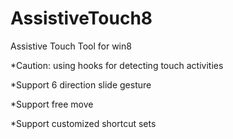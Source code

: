 AssistiveTouch8
===============

Assistive Touch Tool for win8


*Caution: using hooks for detecting touch activities

*Support 6 direction slide gesture

*Support free move

*Support customized shortcut sets

